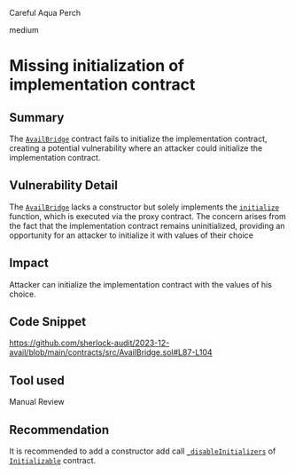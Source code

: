Careful Aqua Perch

medium

# Missing initialization of implementation contract

## Summary

The [`AvailBridge`](https://github.com/sherlock-audit/2023-12-avail/blob/main/contracts/src/AvailBridge.sol) contract fails to initialize the implementation contract, creating a potential vulnerability where an attacker could initialize the implementation contract.

## Vulnerability Detail

The [`AvailBridge`](https://github.com/sherlock-audit/2023-12-avail/blob/main/contracts/src/AvailBridge.sol) lacks a constructor but solely implements the [`initialize`](https://github.com/sherlock-audit/2023-12-avail/blob/main/contracts/src/AvailBridge.sol#L87-L104) function, which is executed via the proxy contract. The concern arises from the fact that the implementation contract remains uninitialized, providing an opportunity for an attacker to initialize it with values of their choice

## Impact

Attacker can initialize the implementation contract with the values of his choice.

## Code Snippet

https://github.com/sherlock-audit/2023-12-avail/blob/main/contracts/src/AvailBridge.sol#L87-L104

## Tool used

Manual Review

## Recommendation

It is recommended to add a constructor add call [`_disableInitializers`](https://github.com/OpenZeppelin/openzeppelin-contracts/blob/e5c63635e3508a8d9d0afed091578cc4bb59a9c7/contracts/proxy/utils/Initializable.sol#L192-L203) of [`Initializable`](https://github.com/OpenZeppelin/openzeppelin-contracts/blob/e5c63635e3508a8d9d0afed091578cc4bb59a9c7/contracts/proxy/utils/Initializable.sol) contract.
